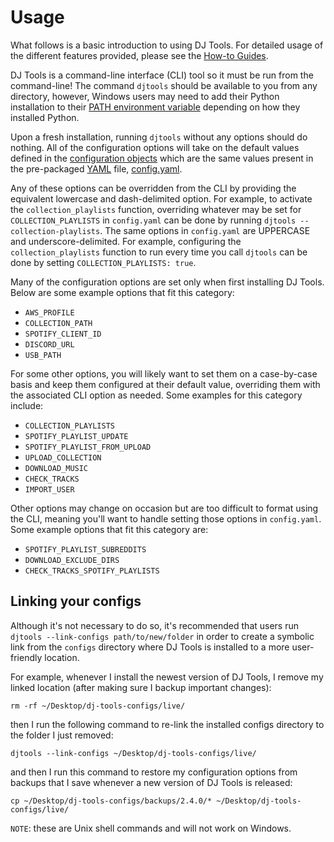 # Usage
What follows is a basic introduction to using DJ Tools. For detailed usage of the different features provided, please see the [How-to Guides](../../how_to_guides/index.md).

DJ Tools is a command-line interface (CLI) tool so it must be run from the command-line! The command `djtools` should be available to you from any directory, however, Windows users may need to add their Python installation to their [PATH environment variable](https://www.wikihow.com/Change-the-PATH-Environment-Variable-on-Windows) depending on how they installed Python.

Upon a fresh installation, running `djtools` without any options should do nothing. All of the configuration options will take on the default values defined in the [configuration objects](configuration.md) which are the same values present in the pre-packaged [YAML](https://en.wikipedia.org/wiki/YAML) file, [config.yaml](https://github.com/a-rich/DJ-Tools/blob/main/djtools/configs/config.yaml).

Any of these options can be overridden from the CLI by providing the equivalent lowercase and dash-delimited option. For example, to activate the `collection_playlists` function, overriding whatever may be set for `COLLECTION_PLAYLISTS` in `config.yaml` can be done by running `djtools --collection-playlists`. The same options in `config.yaml` are UPPERCASE and underscore-delimited. For example, configuring the `collection_playlists` function to run every time you call `djtools` can be done by setting `COLLECTION_PLAYLISTS: true`.

Many of the configuration options are set only when first installing DJ Tools. Below are some example options that fit this category:

* `AWS_PROFILE`
* `COLLECTION_PATH`
* `SPOTIFY_CLIENT_ID`
* `DISCORD_URL`
* `USB_PATH`

For some other options, you will likely want to set them on a case-by-case basis and keep them configured at their default value, overriding them with the associated CLI option as needed. Some examples for this category include:

* `COLLECTION_PLAYLISTS`
* `SPOTIFY_PLAYLIST_UPDATE`
* `SPOTIFY_PLAYLIST_FROM_UPLOAD`
* `UPLOAD_COLLECTION`
* `DOWNLOAD_MUSIC`
* `CHECK_TRACKS`
* `IMPORT_USER`

Other options may change on occasion but are too difficult to format using the CLI, meaning you'll want to handle setting those options in `config.yaml`. Some example options that fit this category are:

* `SPOTIFY_PLAYLIST_SUBREDDITS`
* `DOWNLOAD_EXCLUDE_DIRS`
* `CHECK_TRACKS_SPOTIFY_PLAYLISTS`

## Linking your configs

Although it's not necessary to do so, it's recommended that users run `djtools --link-configs path/to/new/folder` in order to create a symbolic link from the `configs` directory where DJ Tools is installed to a more user-friendly location.

For example, whenever I install the newest version of DJ Tools, I remove my linked location (after making sure I backup important changes):

`rm -rf ~/Desktop/dj-tools-configs/live/`

then I run the following command to re-link the installed configs directory to the folder I just removed:

`djtools --link-configs ~/Desktop/dj-tools-configs/live/`

and then I run this command to restore my configuration options from backups that I save whenever a new version of DJ Tools is released:

`cp ~/Desktop/dj-tools-configs/backups/2.4.0/* ~/Desktop/dj-tools-configs/live/`

`NOTE`: these are Unix shell commands and will not work on Windows.

